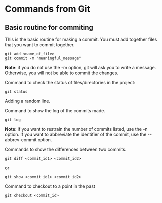 # Commands from Git

## Basic routine for commiting

This is the basic routine for making a commit. You must add together files that you want to commit together.

```
git add <name_of_file>
git commit -m "meaningful_message"
```

**Note**: if you do not use the -m option, git will ask you to write a message. Otherwise, you will not be able to commit the changes.

Command to check the status of files/directories in the project:

```
git status
```

Adding a random line.



Command to show the log of the commits made.

```
git log
```

**Note**: if you want to restrain the number of commits listed, use the -n option. If you want to abbreviate the identifier of the commit, use the --abbrev-commit option.



Commands to show the differences between two commits.

```
git diff <commit_id1> <commit_id2>
```

or

```
git show <commit_id1> <commit_id2>
```

Command to checkout to a point in the past
```
git checkout <commit_id>
```






